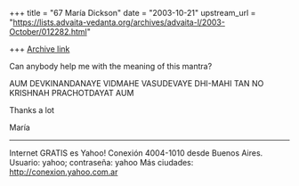 +++
title = "67 María Dickson"
date = "2003-10-21"
upstream_url = "https://lists.advaita-vedanta.org/archives/advaita-l/2003-October/012282.html"

+++
[Archive link](https://lists.advaita-vedanta.org/archives/advaita-l/2003-October/012282.html)

Can anybody help me with the meaning of this mantra?

AUM
DEVKINANDANAYE VIDMAHE
VASUDEVAYE DHI-MAHI
TAN NO KRISHNAH PRACHOTDAYAT
AUM

Thanks a lot

María


------------
Internet GRATIS es Yahoo! Conexión
4004-1010 desde Buenos Aires. Usuario: yahoo; contraseña: yahoo
Más ciudades: http://conexion.yahoo.com.ar

